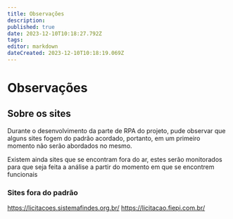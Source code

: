 ```yaml
---
title: Observações
description: 
published: true
date: 2023-12-10T10:18:27.792Z
tags: 
editor: markdown
dateCreated: 2023-12-10T10:18:19.069Z
---
```


# Observações

## Sobre os sites 
Durante o desenvolvimento da parte de RPA do projeto, pude observar que alguns sites fogem do padrão acordado, portanto, em um primeiro momento não serão abordados no mesmo.

Existem ainda sites que se encontram fora do ar, estes serão monitorados para que seja feita a análise a partir do momento em que se encontrem funcionais

### Sites fora do padrão

https://licitacoes.sistemafindes.org.br/
https://licitacao.fiepi.com.br/